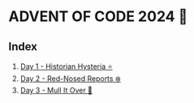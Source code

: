 # ADVENT OF CODE 2024 📅

## Index
1. [Day 1 - Historian Hysteria ⭐️](/day1/README.md) 
2. [Day 2 - Red-Nosed Reports ❄️](/day2/README.md)
3. [Day 3 -  Mull It Over 🎄](/day3/README.md)